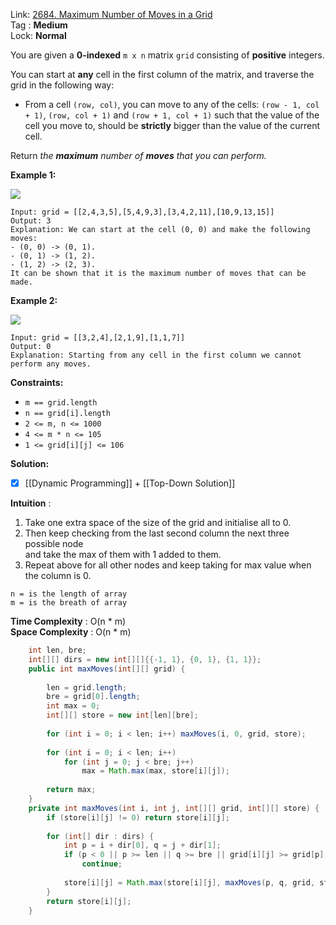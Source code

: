 Link: [2684. Maximum Number of Moves in a Grid](https://leetcode.com/problems/maximum-number-of-moves-in-a-grid/) <br>
Tag : **Medium**<br>
Lock: **Normal**

You are given a **0-indexed** `m x n` matrix `grid` consisting of **positive** integers.

You can start at **any** cell in the first column of the matrix, and traverse the grid in the following way:

- From a cell `(row, col)`, you can move to any of the cells: `(row - 1, col + 1)`, `(row, col + 1)` and `(row + 1, col + 1)` such that the value of the cell you move to, should be **strictly** bigger than the value of the current cell.

Return _the **maximum** number of **moves** that you can perform._

**Example 1:**

![](https://assets.leetcode.com/uploads/2023/04/11/yetgriddrawio-10.png)

```
Input: grid = [[2,4,3,5],[5,4,9,3],[3,4,2,11],[10,9,13,15]]
Output: 3
Explanation: We can start at the cell (0, 0) and make the following moves:
- (0, 0) -> (0, 1).
- (0, 1) -> (1, 2).
- (1, 2) -> (2, 3).
It can be shown that it is the maximum number of moves that can be made.
```

**Example 2:**

![](https://assets.leetcode.com/uploads/2023/04/12/yetgrid4drawio.png)

```
Input: grid = [[3,2,4],[2,1,9],[1,1,7]]
Output: 0
Explanation: Starting from any cell in the first column we cannot perform any moves.
```

**Constraints:**

- `m == grid.length`
- `n == grid[i].length`
- `2 <= m, n <= 1000`
- `4 <= m * n <= 105`
- `1 <= grid[i][j] <= 106`

**Solution:**

- [x]  [[Dynamic Programming]] + [[Top-Down Solution]]

**Intuition** :

1. Take one extra space of the size of the grid and initialise all to 0.
2. Then keep checking from the last second column the next three possible node  
    and take the max of them with 1 added to them.
3. Repeat above for all other nodes and keep taking for max value when the column is 0.

```
n = is the length of array
m = is the breath of array
```
**Time Complexity** : O(n * m)<br>
**Space Complexity** : O(n * m)

```java
    int len, bre;
    int[][] dirs = new int[][]{{-1, 1}, {0, 1}, {1, 1}};
    public int maxMoves(int[][] grid) {
        
        len = grid.length;
        bre = grid[0].length;
        int max = 0;
        int[][] store = new int[len][bre];
        
        for (int i = 0; i < len; i++) maxMoves(i, 0, grid, store);
        
        for (int i = 0; i < len; i++)
            for (int j = 0; j < bre; j++)
                max = Math.max(max, store[i][j]);
        
        return max;
    }
    private int maxMoves(int i, int j, int[][] grid, int[][] store) {
        if (store[i][j] != 0) return store[i][j];
        
        for (int[] dir : dirs) {
            int p = i + dir[0], q = j + dir[1];
            if (p < 0 || p >= len || q >= bre || grid[i][j] >= grid[p][q])
                continue;
            
            store[i][j] = Math.max(store[i][j], maxMoves(p, q, grid, store) + 1);
        }
        return store[i][j];
    }
```
